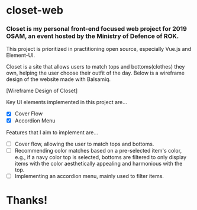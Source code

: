# closet-web
### Closet is my personal front-end focused web project for 2019 OSAM, an event hosted by the Ministry of Defence of ROK.
This project is prioritized in practitioning open source, especially Vue.js and Element-UI.

Closet is a site that allows users to match tops and bottoms(clothes) they own, helping the user choose their outfit of the day. Below is a wireframe design of the website made with Balsamiq.

[Wireframe Design of Closet]

Key UI elements implemented in this project are...
-[x] Cover Flow
-[x] Accordion Menu

Features that I aim to implement are...
-[ ] Cover flow, allowing the user to match tops and bottoms.
-[ ] Recommending color matches based on a pre-selected item's color, e.g., if a navy color top is selected, bottoms are filtered to only display items with the color aesthetically appealing and harmonious with the top.
-[ ] Implementing an accordion menu, mainly used to filter items.

# Thanks!
